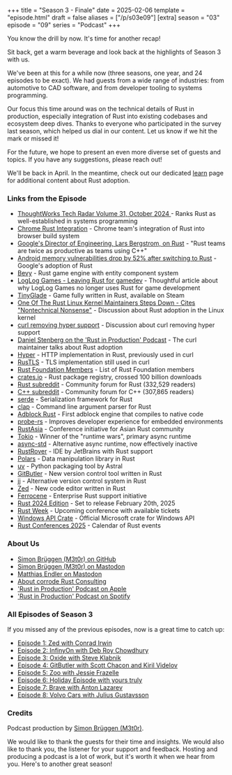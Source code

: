 +++
title = "Season 3 - Finale"
date = 2025-02-06
template = "episode.html"
draft = false
aliases = ["/p/s03e09"]
[extra]
season = "03"
episode = "09"
series = "Podcast"
+++

You know the drill by now. It's time for another recap!

Sit back, get a warm beverage and look back at the highlights of Season 3 with us. 

We've been at this for a while now (three seasons, one year, and 24 episodes to be exact).
We had guests from a wide range of industries:
from automotive to CAD software, and from developer tooling to systems programming. 

Our focus this time around was on the technical details of Rust in production,
especially integration of Rust into existing codebases and ecosystem deep dives.
Thanks to everyone who participated in the survey last season, which helped us dial in our content.
Let us know if we hit the mark or missed it!

<!-- more -->

For the future, we hope to present an even more diverse set of guests and topics.
If you have any suggestions, please reach out!

We'll be back in April.
In the meantime, check out our dedicated [learn](/learn) page for additional content about Rust adoption.

### Links from the Episode

- [ThoughtWorks Tech Radar Volume 31, October 2024 ](https://www.thoughtworks.com/radar) - Ranks Rust as well-established in systems programming
- [Chrome Rust Integration](https://security.googleblog.com/2023/01/supporting-use-of-rust-in-chromium.html) - Chrome team's integration of Rust into browser build system
- [Google's Director of Engineering, Lars Bergstrom, on Rust](https://www.reddit.com/r/rust/comments/1bpwmud/media_lars_bergstrom_google_director_of/) - "Rust teams are twice as productive as teams using C++"
- [Android memory vulnerabilities drop by 52% after switching to Rust](https://thehackernews.com/2024/09/googles-shift-to-rust-programming-cuts.html) - Google's adoption of Rust
- [Bevy](https://bevyengine.org/) - Rust game engine with entity component system
- [LogLog Games - Leaving Rust for gamedev](https://loglog.games/blog/leaving-rust-gamedev/) - Thoughtful article about why LogLog Games no longer uses Rust for game development 
- [TinyGlade](https://pouncelight.games/tiny-glade/) - Game fully written in Rust, available on Steam
- [One Of The Rust Linux Kernel Maintainers Steps Down - Cites "Nontechnical Nonsense"](https://www.reddit.com/r/rust/comments/1f3scn1/one_of_the_rust_linux_kernel_maintainers_steps/) - Discussion about Rust adoption in the Linux kernel
- [curl removing hyper support](https://www.reddit.com/r/rust/comments/1etqn47/curl_removing_hyper_support_in_feb_2025_due_to/) - Discussion about curl removing hyper support
- [Daniel Stenberg on the 'Rust in Production' Podcast](/podcast/s02e01-daniel-stenberg) - The curl maintainer talks about Rust adoption 
- [Hyper](https://github.com/hyperium/hyper) - HTTP implementation in Rust, previously used in curl
- [RusTLS](https://github.com/rustls/rustls) - TLS implementation still used in curl
- [Rust Foundation Members](https://rustfoundation.org/members/) - List of Rust Foundation members
- [crates.io](https://crates.io/) - Rust package registry, crossed 100 billion downloads
- [Rust subreddit](https://www.reddit.com/r/rust/) - Community forum for Rust (332,529 readers) 
- [C++ subreddit](https://www.reddit.com/r/cpp/) - Community forum for C++ (307,865 readers)
- [serde](https://serde.rs/) - Serialization framework for Rust
- [clap](https://github.com/clap-rs/clap) - Command line argument parser for Rust
- [Adblock Rust](https://github.com/brave/adblock-rust) - First adblock engine that compiles to native code
- [probe-rs](https://probe.rs/) - Improves developer experience for embedded environments
- [RustAsia](https://rustasiaconf.com/) - Conference initiative for Asian Rust community
- [Tokio](https://tokio.rs/) - Winner of the "runtime wars", primary async runtime
- [async-std](https://github.com/async-rs/async-std) - Alternative async runtime, now effectively inactive
- [RustRover](https://www.jetbrains.com/rust/) - IDE by JetBrains with Rust support
- [Polars](https://pola.rs/) - Data manipulation library in Rust
- [uv](https://github.com/astral-sh/uv) - Python packaging tool by Astral
- [GitButler](https://gitbutler.com/) - New version control tool written in Rust
- [jj](https://github.com/jj-vcs/jj) - Alternative version control system in Rust
- [Zed](https://zed.dev/) - New code editor written in Rust
- [Ferrocene](https://ferrocene.dev) - Enterprise Rust support initiative
- [Rust 2024 Edition](https://doc.rust-lang.org/edition-guide/rust-2024) - Set to release February 20th, 2025
- [Rust Week](https://rustweek.org) - Upcoming conference with available tickets
- [Windows API Crate](https://crates.io/crates/windows) - Official Microsoft crate for Windows API
- [Rust Conferences 2025](/blog/rust-conferences-2025/) - Calendar of Rust events

### About Us

- [Simon Brüggen (M3t0r) on GitHub](https://github.com/M3t0r)
- [Simon Brüggen (M3t0r) on Mastodon](https://hachyderm.io/@m3t0r)
- [Matthias Endler on Mastodon](https://mastodon.social/@mre)
- [About corrode Rust Consulting](https://corrode.dev/about)
- ['Rust in Production' Podcast on Apple](https://podcasts.apple.com/us/podcast/rust-in-production/id1720771330)
- ['Rust in Production' Podcast on Spotify](https://open.spotify.com/show/0Hf6gWrzpSzXp1X0cebbsT)

### All Episodes of Season 3

If you missed any of the previous episodes, now is a great time to catch up: 

- [Episode 1: Zed with Conrad Irwin](/podcast/s03e01-zed)
- [Episode 2: InfinyOn with Deb Roy Chowdhury](/podcast/s03e02-infinyon)
- [Episode 3: Oxide with Steve Klabnik](/podcast/s03e03-oxide) 
- [Episode 4: GitButler with Scott Chacon and Kiril Videlov](/podcast/s03e04-gitbutler) 
- [Episode 5: Zoo with Jessie Frazelle](/podcast/s03e05-zoo) 
- [Episode 6: Holiday Episode with yours truly](/podcast/s03e06-holiday) 
- [Episode 7: Brave with Anton Lazarev](/podcast/s03e07-brave) 
- [Episode 8: Volvo Cars with Julius Gustavsson](/podcast/s03e08-volvo)


### Credits

Podcast production by [Simon Brüggen (M3t0r)](https://m3t0r.de/).

We would like to thank the guests for their time and insights.
We would also like to thank you, the listener for your support and feedback.
Hosting and producing a podcast is a lot of work, but it's worth it when we hear from you.
Here's to another great season!

